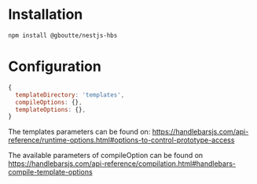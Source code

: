 # Installation

```shell
npm install @gboutte/nestjs-hbs
```

# Configuration

```js
{
  templateDirectory: 'templates',
  compileOptions: {},
  templateOptions: {},
}
```

The templates parameters can be found on: https://handlebarsjs.com/api-reference/runtime-options.html#options-to-control-prototype-access

The available parameters of compileOption can be found on https://handlebarsjs.com/api-reference/compilation.html#handlebars-compile-template-options